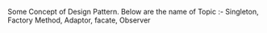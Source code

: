 Some Concept of Design Pattern. Below are the name of Topic :-
Singleton,
Factory Method,
Adaptor,
facate,
Observer
